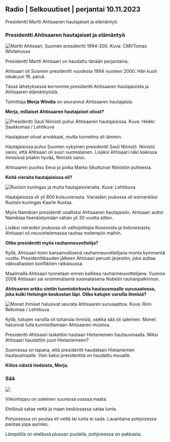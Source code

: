 Radio \| Selkouutiset \| perjantai 10.11.2023
---------------------------------------------

Presidentti Martti Ahtisaaren hautajaiset ja elämäntyö.

### Presidentti Ahtisaaren hautajaiset ja elämäntyö

![Martti Ahtisaari, Suomen presidentti 1994-200. Kuva: CMI/Tomas Whitehouse](https://images.cdn.yle.fi/image/upload/c_crop,h_1080,w_1919,x_0,y_0/ar_1.7777777777777777,c_fill,g_faces,h_675,w_1200/dpr_1.0/q_auto:eco/f_auto/fl_lossy/v1699528852/39-1197047654a2d3334539)

Presidentti Martti Ahtisaari on haudattu tänään perjantaina.

Ahtisaari oli Suomen presidentti vuodesta 1994 vuoteen 2000. Hän kuoli lokakuun 16. päivä.

Tässä lähetyksessä kerromme presidentti Ahtisaaren hautajaisista ja Ahtisaaren elämäntyöstä.

Toimittaja **Merja Windia** on seurannut Ahtisaaren hautajaisia.

**Merja, millaiset Ahtisaaren hautajaiset olivat?**

![Presidentti Sauli Niinistö puhui Ahtisaaren hautajaisissa. Kuva: Heikki Saukkomaa / Lehtikuva](https://images.cdn.yle.fi/image/upload/c_crop,h_2880,w_5120,x_0,y_259/ar_1.7777777777777777,c_fill,g_faces,h_675,w_1200/dpr_1.0/q_auto:eco/f_auto/fl_lossy/v1699619473/39-1198810654e20fbae885)

Hautajaiset olivat arvokkaat, mutta tunnelma oli lämmin.

Hautajaisissa puhui Suomen nykyinen presidentti Sauli Niinistö. Niinistö sanoi, että Ahtisaari oli suuri suomalainen. Lisäksi Ahtisaari näki kaikissa ihmisissä jotakin hyvää, Niinistö sanoi.

Ahtisaaren puoliso Eeva ja poika Marko liikuttuivat Niinistön puheesta.

**Keitä vieraita hautajaisissa oli?**

![Ruotsin kuningas ja muita hautajaisvieraita. Kuva: Lehtikuva](https://images.cdn.yle.fi/image/upload/c_crop,h_2880,w_5120,x_0,y_138/ar_1.7777777777777777,c_fill,g_faces,h_675,w_1200/dpr_1.0/q_auto:eco/f_auto/fl_lossy/v1699627300/39-1199035654e40494d395)

Hautajaisissa oli yli 800 kutsuvierasta. Vieraiden joukossa oli esimerkiksi Ruotsin kuningas Kaarle Kustaa.

Myös Namibian presidentti osallistui Ahtisaaren hautajaisiin. Ahtisaari auttoi Namibiaa itsenäistymään vähän yli 30 vuotta sitten.

Lisäksi vieraiden joukossa oli valtiojohtajia Kosovosta ja Indonesiasta. Ahtisaari oli neuvottelemassa rauhaa molempiin maihin.

**Oliko presidentti myös rauhanneuvottelija?**

Kyllä, Ahtisaari toimi kansainvälisenä rauhanneuvottelijana monta kymmentä vuotta. Presidenttikauden jälkeen Ahtisaari perusti järjestön, joka auttaa väkivaltaisten konfliktien ratkaisussa.

Maailmalla Ahtisaari tunnetaan ennen kaikkea rauhanneuvottelijana. Vuonna 2008 Ahtisaari sai ensimmäisenä suomalaisena Nobelin rauhanpalkinnon.

**Ahtisaaren arkku vietiin tuomiokirkosta hautausmaalle surusaatossa, joka kulki Helsingin keskustan läpi. Oliko katujen varsilla ihmisiä?**

![Monet ihmiset halusivat seurata Ahtisaaren surusaattoa. Kuva: Roni Rekomaa / Lehtikuva](https://images.cdn.yle.fi/image/upload/c_crop,h_2880,w_5120,x_0,y_11/ar_1.7777777777777777,c_fill,g_faces,h_675,w_1200/dpr_1.0/q_auto:eco/f_auto/fl_lossy/v1699619608/39-1198819654e22ed1c931)

Kyllä, katujen varsilla oli tuhansia ihmisiä, vaikka sää oli sateinen. Monet halusivat tulla kunnioittamaan Ahtisaaren muistoa.

Presidentti Ahtisaari laskettiin hautaan Hietaniemen hautausmaalla. Miksi Ahtisaari haudattiin juuri Hietaniemeen?

Suomessa on tapana, että presidentit haudataan Hietaniemen hautausmaalle. Vain kaksi presidenttiä on haudattu muualle.

**Kiitos näistä tiedoista, Merja.**

### Sää

![](https://images.cdn.yle.fi/image/upload/c_crop,h_1080,w_1919,x_0,y_0/ar_1.7777777777777777,c_fill,g_faces,h_675,w_1200/dpr_1.0/q_auto:eco/f_auto/fl_lossy/v1699633281/39-1199138654e58651ee77)

Viikonloppu on sateinen suuressa osassa maata.

Etelässä sataa vettä ja maan keskiosassa sataa lunta.

Pohjoisessa on poutaa eli vettä tai lunta ei sada. Lauantaina pohjoisessa paistaa jopa aurinko.

Lämpötila on etelässä plussan puolella, pohjoisessa on pakkasta.
